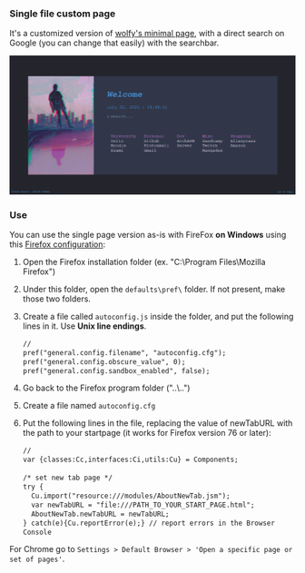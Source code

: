 ### Single file custom page
It's a customized version of [wolfy's minimal page](https://gitlab.com/wolfiy/wlfys-minimal-startpage "wolfy's minimal page"), with a direct search on Google (you can change that easily) with the searchbar.


![](images/image_1.png)

### Use
You can use the single page version as-is with FireFox __on Windows__ using this [Firefox configuration](https://old.reddit.com/r/startpages/comments/g3qndt/psa_how_to_set_a_custom_new_tab_page_in_firefox/ "trick"):

1) Open the Firefox installation folder (ex. "C:\Program Files\Mozilla Firefox\")
2) Under this folder, open the `defaults\pref\` folder. If not present, make those two folders.
3) Create a file called `autoconfig.js` inside the folder, and put the following lines in it. Use **Unix line endings**.

      ```
      //
      pref("general.config.filename", "autoconfig.cfg");
      pref("general.config.obscure_value", 0);
      pref("general.config.sandbox_enabled", false);
      ```
4) Go back to the Firefox program folder ("..\\..")
5) Create a file named `autoconfig.cfg`
6) Put the following lines in the file, replacing the value of newTabURL with the path to your startpage (it works for Firefox version 76 or later):
      ```
      //  
      var {classes:Cc,interfaces:Ci,utils:Cu} = Components;  

      /* set new tab page */  
      try {  
        Cu.import("resource:///modules/AboutNewTab.jsm");  
        var newTabURL = "file:///PATH_TO_YOUR_START_PAGE.html";  
        AboutNewTab.newTabURL = newTabURL;  
      } catch(e){Cu.reportError(e);} // report errors in the Browser Console 
      ```
For Chrome go to `Settings > Default Browser > 'Open a specific page or set of pages'`.
